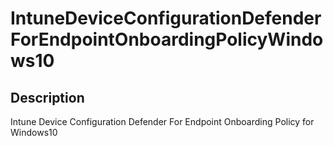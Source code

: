 
# IntuneDeviceConfigurationDefenderForEndpointOnboardingPolicyWindows10

## Description

Intune Device Configuration Defender For Endpoint Onboarding Policy for Windows10
